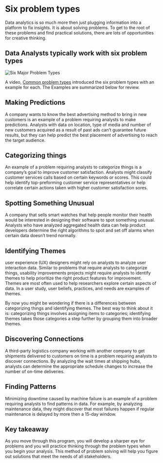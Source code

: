# Six problem types

Data analytics is so much more then just plugging information into a platform to fix insights. It is about solving problems. To get to the root of these problems and find practical solutions, there are lots of opportunities for creative thinking.

## Data Analysts typically work with six problem types

![Six Major Problem Types](https://d3c33hcgiwev3.cloudfront.net/imageAssetProxy.v1/QJL2lG1VQxWS9pRtVTMVTw_6217c9fe51ec43f48f02dc4f42cc1d56_Screen-Shot-2020-12-09-at-10.17.12-PM.png?expiry=1631836800000&hmac=l1maMWgThcKKetVR4p3X384XWzMdsziKUnjryno68CE)

A video, [Common problem types](https://www.coursera.org/learn/ask-questions-make-decisions/lecture/8sRAJ/common-problem-types) introduced the six problem types with an example for each. The Examples are summarized below for review.

## Making Predictions

A company wants to know the best advertising method to bring in new customers is an example of a problem requiring analysts to make predictions. Analysts with data on location, type of media and number of new customers acquired as a result of past ads can’t guarantee future results, but they can help predict the best placement of advertising to reach the target audience.

## Categorizing things

An example of a problem requiring analysts to categorize things is a company’s goal to improve customer satisfaction. Analysts might classify customer services calls based on certain keywords or scores. This could help identify top-preforming customer service representatives or help correlate certain actions taken with higher customer satisfaction sores.

## Spotting Something Unusual

A company that sells smart watches that help people monitor their health would be interested in designing their software to spot something unusual. Analysts who have analyzed aggregated health data can help product developers determine the right algorithms to spot and set off alarms when certain data doesn’t trend normally.

## Identifying Themes

user experience (UX) designers might rely on analysts to analyze user interaction data. Similar to problems that require analysts to categorize things, usability improvements projects might require analysts to identify themes to help prioritize the right product features for improvement. Themes are most often used to help researchers explore certain aspects of data. In a user study, user beliefs, practices, and needs are examples of themes.

By now you might be wondering if there is a differences between categorizing things and  identifying themes. The best way to think about it is: categorizing things involves assigning items to categories; identifying themes takes those categories a step further by grouping them into broader themes.

## Discovering Connections

A third-party logistics company working with another company to get shipments delivered to customers on time is a problem requiring analysts to discover connections. By analyzing the wait times at shipping hubs, analysts can determine the appropriate schedule changes to increase the number of on-time deliveries.

## Finding Patterns

Minimizing downtime caused by machine failure is an example of a problem requiring analysts to find patterns in data. For example, by analyzing maintenance data, they might discover that most failures happen if regular maintenance is delayed by more then a 15-day window.

## Key takeaway

As you move through this program, you will develop a sharper eye for problems and you will practice thinking through the problem types when you begin your analysis. This method of problem solving will help you figure out solutions that meet the needs of all stakeholders.
